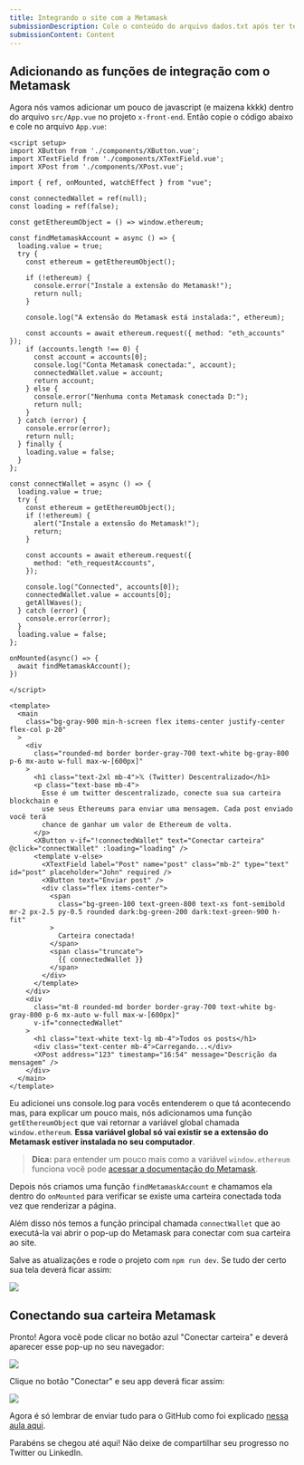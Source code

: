 ```yaml
---
title: Integrando o site com a Metamask
submissionDescription: Cole o conteúdo do arquivo dados.txt após ter terminado a aula.
submissionContent: Content
---
```


## Adicionando as funções de integração com o Metamask

Agora nós vamos adicionar um pouco de javascript (e maizena kkkk) dentro do arquivo `src/App.vue` no projeto `x-front-end`. Então copie o código abaixo e cole no arquivo `App.vue`:

```vue [App.vue] {5-68, 84-85, 92, 95, 98, 102}
<script setup>
import XButton from './components/XButton.vue';
import XTextField from './components/XTextField.vue';
import XPost from './components/XPost.vue';

import { ref, onMounted, watchEffect } from "vue";

const connectedWallet = ref(null);
const loading = ref(false);

const getEthereumObject = () => window.ethereum;

const findMetamaskAccount = async () => {
  loading.value = true;
  try {
    const ethereum = getEthereumObject();

    if (!ethereum) {
      console.error("Instale a extensão do Metamask!");
      return null;
    }

    console.log("A extensão do Metamask está instalada:", ethereum);

    const accounts = await ethereum.request({ method: "eth_accounts" });
    if (accounts.length !== 0) {
      const account = accounts[0];
      console.log("Conta Metamask conectada:", account);
      connectedWallet.value = account;
      return account;
    } else {
      console.error("Nenhuma conta Metamask conectada D:");
      return null;
    }
  } catch (error) {
    console.error(error);
    return null;
  } finally {
    loading.value = false;
  }
};

const connectWallet = async () => {
  loading.value = true;
  try {
    const ethereum = getEthereumObject();
    if (!ethereum) {
      alert("Instale a extensão do Metamask!");
      return;
    }

    const accounts = await ethereum.request({
      method: "eth_requestAccounts",
    });

    console.log("Connected", accounts[0]);
    connectedWallet.value = accounts[0];
    getAllWaves();
  } catch (error) {
    console.error(error);
  }
  loading.value = false;
};

onMounted(async() => {
  await findMetamaskAccount();
})

</script>

<template>
  <main
    class="bg-gray-900 min-h-screen flex items-center justify-center flex-col p-20"
  >
    <div
      class="rounded-md border border-gray-700 text-white bg-gray-800 p-6 mx-auto w-full max-w-[600px]"
    >
      <h1 class="text-2xl mb-4">𝕏 (Twitter) Descentralizado</h1>
      <p class="text-base mb-4">
        Esse é um twitter descentralizado, conecte sua sua carteira blockchain e
        use seus Ethereums para enviar uma mensagem. Cada post enviado você terá
        chance de ganhar um valor de Ethereum de volta.
      </p>
      <XButton v-if="!connectedWallet" text="Conectar carteira" @click="connectWallet" :loading="loading" />
      <template v-else>
        <XTextField label="Post" name="post" class="mb-2" type="text" id="post" placeholder="John" required />
        <XButton text="Enviar post" />
        <div class="flex items-center">
          <span
            class="bg-green-100 text-green-800 text-xs font-semibold mr-2 px-2.5 py-0.5 rounded dark:bg-green-200 dark:text-green-900 h-fit"
          >
            Carteira conectada!
          </span>
          <span class="truncate">
            {{ connectedWallet }}
          </span>
        </div>
      </template>
    </div>
    <div
      class="mt-8 rounded-md border border-gray-700 text-white bg-gray-800 p-6 mx-auto w-full max-w-[600px]"
      v-if="connectedWallet"
    >
      <h1 class="text-white text-lg mb-4">Todos os posts</h1>
      <div class="text-center mb-4">Carregando...</div>
      <XPost address="123" timestamp="16:54" message="Descrição da mensagem" />
    </div>
  </main>
</template>
```

Eu adicionei uns console.log para vocês entenderem o que tá acontecendo mas, para explicar um pouco mais, nós adicionamos uma função `getEthereumObject` que vai retornar a variável global chamada `window.ethereum`. **Essa variável global só vai existir se a extensão do Metamask estiver instalada no seu computador**.

> **Dica:** para entender um pouco mais como a variável `window.ethereum` funciona você pode [acessar a documentação do Metamask](https://docs.metamask.io/wallet/reference/provider-api/?utm_source=menthor.io).

Depois nós criamos uma função `findMetamaskAccount` e chamamos ela dentro do `onMounted` para verificar se existe uma carteira conectada toda vez que renderizar a página.

Além disso nós temos a função principal chamada `connectWallet` que ao executá-la vai abrir o pop-up do Metamask para conectar com sua carteira ao site.

Salve as atualizações e rode o projeto com `npm run dev`. Se tudo der certo sua tela deverá ficar assim:

![](https://raw.githubusercontent.com/menthorlabs/courses/main/images/2023-09-08-19-18-40.png)

## Conectando sua carteira Metamask

Pronto! Agora você pode clicar no botão azul "Conectar carteira" e deverá aparecer esse pop-up no seu navegador:

![](https://raw.githubusercontent.com/menthorlabs/courses/main/images/2023-09-08-19-22-04.png)

Clique no botão "Conectar" e seu app deverá ficar assim:

![](https://raw.githubusercontent.com/menthorlabs/courses/main/images/2023-09-08-19-23-06.png)

Agora é só lembrar de enviar tudo para o GitHub como foi explicado [nessa aula aqui](/twitter-descentralizado/desenvolvendo-o-site/instalando-tailwind#salvando-as-atualizações-no-github).

Parabéns se chegou até aqui! Não deixe de compartilhar seu progresso no Twitter ou LinkedIn.

